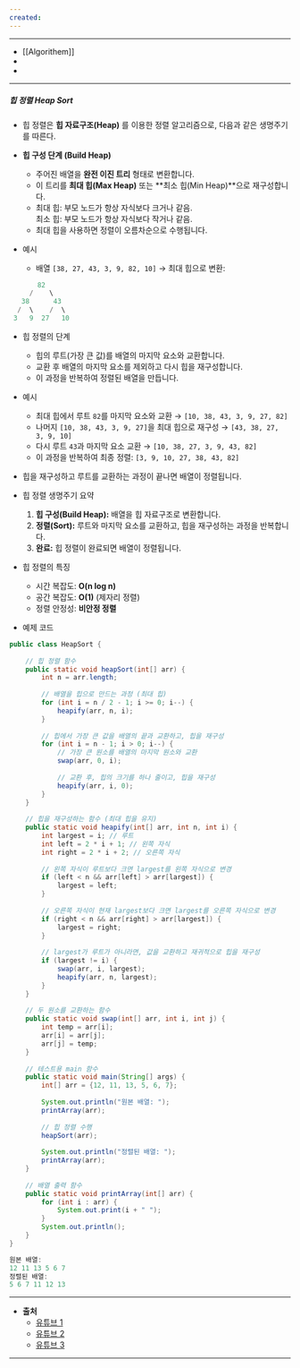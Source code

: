 ```yaml
---
created:
---
```


---
- [[Algorithem]]
- 
- 
---
##### 힙 정렬 Heap Sort

- 힙 정렬은 **힙 자료구조(Heap)** 를 이용한 정렬 알고리즘으로, 다음과 같은 생명주기를 따른다.
	
- **힙 구성 단계 (Build Heap)**
	
	- 주어진 배열을 **완전 이진 트리** 형태로 변환합니다.
	- 이 트리를 **최대 힙(Max Heap)** 또는 **최소 힙(Min Heap)**으로 재구성합니다.
	- 최대 힙: 부모 노드가 항상 자식보다 크거나 같음.  
	    최소 힙: 부모 노드가 항상 자식보다 작거나 같음.
	- 최대 힙을 사용하면 정렬이 오름차순으로 수행됩니다.
	
- 예시
	- 배열 `[38, 27, 43, 3, 9, 82, 10]` → 최대 힙으로 변환:
```java
       82
     /    \
   38      43
  /  \    /  \
 3   9  27   10
```
	
- 힙 정렬의 단계 
	- 힙의 루트(가장 큰 값)를 배열의 마지막 요소와 교환합니다.
	- 교환 후 배열의 마지막 요소를 제외하고 다시 힙을 재구성합니다.
	- 이 과정을 반복하여 정렬된 배열을 만듭니다.
	  
- 예시
	- 최대 힙에서 루트 `82`를 마지막 요소와 교환 → `[10, 38, 43, 3, 9, 27, 82]`
	- 나머지 `[10, 38, 43, 3, 9, 27]`을 최대 힙으로 재구성 → `[43, 38, 27, 3, 9, 10]`
	- 다시 루트 `43`과 마지막 요소 교환 → `[10, 38, 27, 3, 9, 43, 82]`
	- 이 과정을 반복하여 최종 정렬: `[3, 9, 10, 27, 38, 43, 82]`
	
- 힙을 재구성하고 루트를 교환하는 과정이 끝나면 배열이 정렬됩니다.
	  
-  힙 정렬 생명주기 요약
	1. **힙 구성(Build Heap):** 배열을 힙 자료구조로 변환합니다.
	2. **정렬(Sort):** 루트와 마지막 요소를 교환하고, 힙을 재구성하는 과정을 반복합니다.
	3. **완료:** 힙 정렬이 완료되면 배열이 정렬됩니다.
	
- 힙 정렬의 특징
	
	- 시간 복잡도: **O(n log n)**
	- 공간 복잡도: **O(1)** (제자리 정렬)
	- 정렬 안정성: **비안정 정렬**
	  
- 예제 코드
``` java
public class HeapSort {
	
    // 힙 정렬 함수
    public static void heapSort(int[] arr) {
        int n = arr.length;
		
        // 배열을 힙으로 만드는 과정 (최대 힙)
        for (int i = n / 2 - 1; i >= 0; i--) {
            heapify(arr, n, i);
        }
		
        // 힙에서 가장 큰 값을 배열의 끝과 교환하고, 힙을 재구성
        for (int i = n - 1; i > 0; i--) {
            // 가장 큰 원소를 배열의 마지막 원소와 교환
            swap(arr, 0, i);
			
            // 교환 후, 힙의 크기를 하나 줄이고, 힙을 재구성
            heapify(arr, i, 0);
        }
    }
	
    // 힙을 재구성하는 함수 (최대 힙을 유지)
    public static void heapify(int[] arr, int n, int i) {
        int largest = i; // 루트
        int left = 2 * i + 1; // 왼쪽 자식
        int right = 2 * i + 2; // 오른쪽 자식
		
        // 왼쪽 자식이 루트보다 크면 largest를 왼쪽 자식으로 변경
        if (left < n && arr[left] > arr[largest]) {
            largest = left;
        }
		
        // 오른쪽 자식이 현재 largest보다 크면 largest를 오른쪽 자식으로 변경
        if (right < n && arr[right] > arr[largest]) {
            largest = right;
        }
		
        // largest가 루트가 아니라면, 값을 교환하고 재귀적으로 힙을 재구성
        if (largest != i) {
            swap(arr, i, largest);
            heapify(arr, n, largest);
        }
    }
	
    // 두 원소를 교환하는 함수
    public static void swap(int[] arr, int i, int j) {
        int temp = arr[i];
        arr[i] = arr[j];
        arr[j] = temp;
    }
	
    // 테스트용 main 함수
    public static void main(String[] args) {
        int[] arr = {12, 11, 13, 5, 6, 7};
		
        System.out.println("원본 배열: ");
        printArray(arr);
		
        // 힙 정렬 수행
        heapSort(arr);
		
        System.out.println("정렬된 배열: ");
        printArray(arr);
    }
	
    // 배열 출력 함수
    public static void printArray(int[] arr) {
        for (int i : arr) {
            System.out.print(i + " ");
        }
        System.out.println();
    }
}

원본 배열: 
12 11 13 5 6 7 
정렬된 배열: 
5 6 7 11 12 13
```

---
- **출처**
	- [유튜브 1](https://www.youtube.com/watch?v=gB7qYgikT1Y)
	- [유튜브 2](https://www.youtube.com/watch?v=rmtV_HcA6Oc)
	- [유튜브 3](https://www.youtube.com/watch?v=R7kURSaguIc)
---